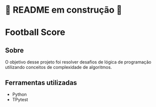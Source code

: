 # 🚧 README em construção 🚧

# Football Score

## Sobre

O objetivo desse projeto foi resolver desafios de lógica de programação utilizando conceitos de complexidade de algoritmos.<br>

## Ferramentas utilizadas

* Python
* TPytest
